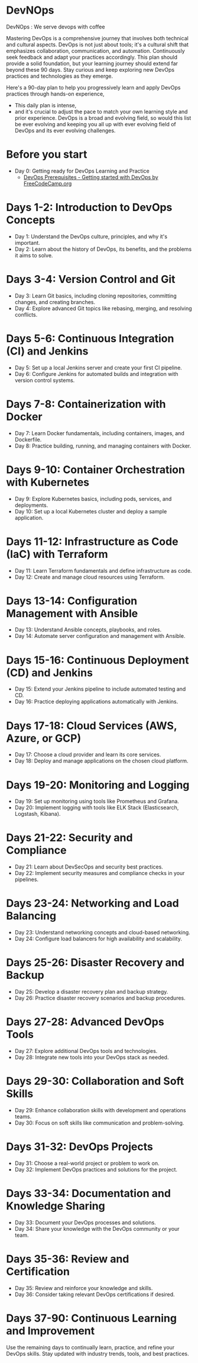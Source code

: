 # DevNOps
DevNOps : We serve devops with coffee

Mastering DevOps is a comprehensive journey that involves both technical and cultural aspects. DevOps is not just about tools; it's a cultural shift that emphasizes collaboration, communication, and automation. Continuously seek feedback and adapt your practices accordingly. This plan should provide a solid foundation, but your learning journey should extend far beyond these 90 days. Stay curious and keep exploring new DevOps practices and technologies as they emerge.

Here's a 90-day plan to help you progressively learn and apply DevOps practices through hands-on experience, 
- This daily plan is intense, 
- and it's crucial to adjust the pace to match your own learning style and prior experience. 
DevOps is a broad and evolving field, so would this list be ever evolving and keeping you all up with ever evolving field of DevOps and its ever evolving challenges. 

# Before you start

- Day 0: Getting ready for DevOps Learning and Practice
    - [DevOps Prerequisites - Getting started with DevOps by FreeCodeCamp.org](https://www.youtube.com/watch?v=Wvf0mBNGjXY)

# Days 1-2: Introduction to DevOps Concepts

- Day 1: Understand the DevOps culture, principles, and why it's important.
- Day 2: Learn about the history of DevOps, its benefits, and the problems it aims to solve.

# Days 3-4: Version Control and Git

- Day 3: Learn Git basics, including cloning repositories, committing changes, and creating branches.
- Day 4: Explore advanced Git topics like rebasing, merging, and resolving conflicts.

# Days 5-6: Continuous Integration (CI) and Jenkins

- Day 5: Set up a local Jenkins server and create your first CI pipeline.
- Day 6: Configure Jenkins for automated builds and integration with version control systems.

# Days 7-8: Containerization with Docker

- Day 7: Learn Docker fundamentals, including containers, images, and Dockerfile.
- Day 8: Practice building, running, and managing containers with Docker.

# Days 9-10: Container Orchestration with Kubernetes

- Day 9: Explore Kubernetes basics, including pods, services, and deployments.
- Day 10: Set up a local Kubernetes cluster and deploy a sample application.

# Days 11-12: Infrastructure as Code (IaC) with Terraform

- Day 11: Learn Terraform fundamentals and define infrastructure as code.
- Day 12: Create and manage cloud resources using Terraform.

# Days 13-14: Configuration Management with Ansible

- Day 13: Understand Ansible concepts, playbooks, and roles.
- Day 14: Automate server configuration and management with Ansible.

# Days 15-16: Continuous Deployment (CD) and Jenkins

- Day 15: Extend your Jenkins pipeline to include automated testing and CD.
- Day 16: Practice deploying applications automatically with Jenkins.

# Days 17-18: Cloud Services (AWS, Azure, or GCP)

- Day 17: Choose a cloud provider and learn its core services.
- Day 18: Deploy and manage applications on the chosen cloud platform.

# Days 19-20: Monitoring and Logging

- Day 19: Set up monitoring using tools like Prometheus and Grafana.
- Day 20: Implement logging with tools like ELK Stack (Elasticsearch, Logstash, Kibana).

# Days 21-22: Security and Compliance

- Day 21: Learn about DevSecOps and security best practices.
- Day 22: Implement security measures and compliance checks in your pipelines.

# Days 23-24: Networking and Load Balancing

- Day 23: Understand networking concepts and cloud-based networking.
- Day 24: Configure load balancers for high availability and scalability.

# Days 25-26: Disaster Recovery and Backup

- Day 25: Develop a disaster recovery plan and backup strategy.
- Day 26: Practice disaster recovery scenarios and backup procedures.

# Days 27-28: Advanced DevOps Tools

- Day 27: Explore additional DevOps tools and technologies.
- Day 28: Integrate new tools into your DevOps stack as needed.

# Days 29-30: Collaboration and Soft Skills

- Day 29: Enhance collaboration skills with development and operations teams.
- Day 30: Focus on soft skills like communication and problem-solving.

# Days 31-32: DevOps Projects

- Day 31: Choose a real-world project or problem to work on.
- Day 32: Implement DevOps practices and solutions for the project.

# Days 33-34: Documentation and Knowledge Sharing

- Day 33: Document your DevOps processes and solutions.
- Day 34: Share your knowledge with the DevOps community or your team.

# Days 35-36: Review and Certification

- Day 35: Review and reinforce your knowledge and skills.
- Day 36: Consider taking relevant DevOps certifications if desired.

# Days 37-90: Continuous Learning and Improvement

Use the remaining days to continually learn, practice, and refine your DevOps skills. Stay updated with industry trends, tools, and best practices.

